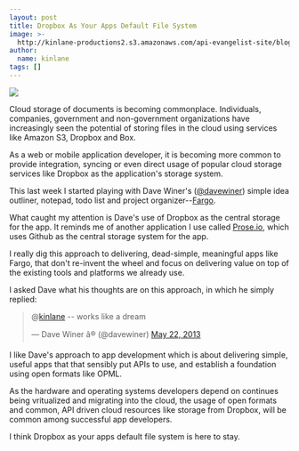 ```yaml
---
layout: post
title: Dropbox As Your Apps Default File System
image: >-
  http://kinlane-productions2.s3.amazonaws.com/api-evangelist-site/blog/fargo-small-picture.png
author:
  name: kinlane
tags: []
---
```

[![](https://s3.amazonaws.com/kinlane-productions2/api-evangelist/dave-winer/fargo-small-picture.png)](http://fargo.io/)

Cloud storage of documents is becoming commonplace. Individuals, companies, government and non-government organizations have increasingly seen the potential of storing files in the cloud using services like Amazon S3, Dropbox and Box.

As a web or mobile application developer, it is becoming more common to provide integration, syncing or even direct usage of popular cloud storage services like Dropbox as the application's storage system.

This last week I started playing with Dave Winer's ([@davewiner](/admin/blog/davewiner)) simple idea outliner, notepad, todo list and project organizer--[Fargo](http://fargo.io/).

What caught my attention is Dave's use of Dropbox as the central storage for the app. It reminds me of another application I use called [Prose.io](http://prose.io/), which uses Github as the central storage system for the app.

I really dig this approach to delivering, dead-simple, meaningful apps like Fargo, that don't re-invent the wheel and focus on delivering value on top of the existing tools and platforms we already use.

I asked Dave what his thoughts are on this approach, in which he simply replied:

> @[kinlane](https://twitter.com/kinlane) -- works like a dream
> 
> — Dave Winer â® (@davewiner) [May 22, 2013](https://twitter.com/davewiner/status/337027957333827584)

I like Dave's approach to app development which is about delivering simple, useful apps that that sensibly put APIs to use, and establish a foundation using open formats like OPML.

As the hardware and operating systems developers depend on continues being vritualized and migrating into the cloud, the usage of open formats and common, API driven cloud resources like storage from Dropbox, will be common among successful app developers.

I think Dropbox as your apps default file system is here to stay.